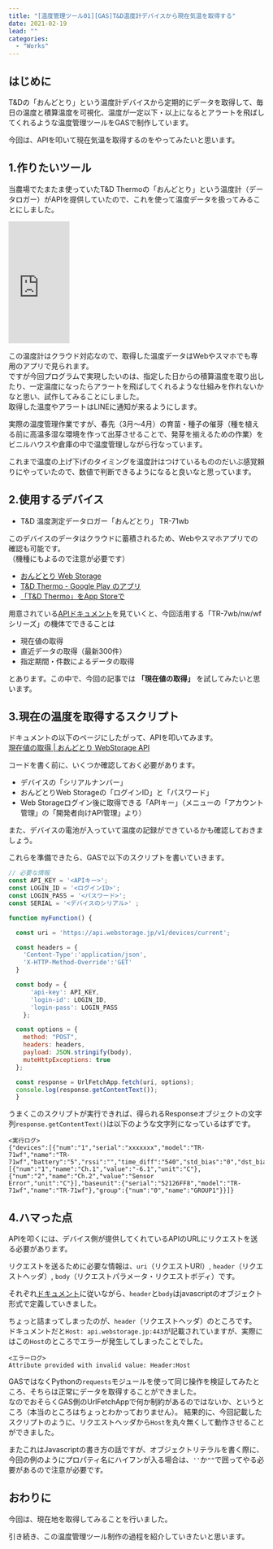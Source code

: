 ```yaml
---
title: "[温度管理ツール01][GAS]T&D温度計デバイスから現在気温を取得する"
date: 2021-02-19
lead: ""
categories:
  - "Works"
---
```


## はじめに
T&Dの「おんどとり」という温度計デバイスから定期的にデータを取得して、毎日の温度と積算温度を可視化、温度が一定以下・以上になるとアラートを飛ばしてくれるような温度管理ツールをGASで制作しています。

今回は、APIを叩いて現在気温を取得するのをやってみたいと思います。

## 1.作りたいツール
当農場でたまたま使っていたT&D Thermoの「おんどとり」という温度計（データロガー）がAPIを提供していたので、これを使って温度データを扱ってみることにしました。  

<iframe style="width:120px;height:240px;" marginwidth="0" marginheight="0" scrolling="no" frameborder="0" src="https://rcm-fe.amazon-adsystem.com/e/cm?ref=qf_sp_asin_til&t=massasquash08-22&m=amazon&o=9&p=8&l=as1&IS1=1&detail=1&asins=B07NHYL461&linkId=7122ef05ade3a94e8f1379ede13586f6&bc1=ffffff&amp;lt1=_top&fc1=333333&lc1=0066c0&bg1=ffffff&f=ifr">
</iframe>

この温度計はクラウド対応なので、取得した温度データはWebやスマホでも専用のアプリで見られます。  
ですが今回プログラムで実現したいのは、指定した日からの積算温度を取り出したり、一定温度になったらアラートを飛ばしてくれるような仕組みを作れないかなと思い、試作してみることにしました。  
取得した温度やアラートはLINEに通知が来るようにします。  

実際の温度管理作業ですが、春先（3月〜4月）の育苗・種子の催芽（種を植える前に高温多湿な環境を作って出芽させることで、発芽を揃えるための作業）をビニルハウスや倉庫の中で温度管理しながら行なっています。  

これまで温度の上げ下げのタイミングを温度計はつけているもののだいぶ感覚頼りにやっていたので、数値で判断できるようになると良いなと思っています。  

## 2.使用するデバイス
- T&D 温度測定データロガー「おんどとり」 TR-71wb

このデバイスのデータはクラウドに蓄積されるため、Webやスマホアプリでの確認も可能です。  
（機種にもよるので注意が必要です）
- [おんどとり Web Storage ](https://ondotori.webstorage.jp/) 
- [T&D Thermo - Google Play のアプリ](https://play.google.com/store/apps/details?id=com.tandd.android.thermoweb&hl=ja&gl=US)
- [‎「T&D Thermo」をApp Storeで](https://apps.apple.com/jp/app/t-d-thermo/id703327096)

用意されている[APIドキュメント](https://ondotori.webstorage.jp/docs/api/)を見ていくと、今回活用する「TR-7wb/nw/wfシリーズ」の機体でできることは
- 現在値の取得
- 直近データの取得（最新300件）
- 指定期間・件数によるデータの取得

とあります。この中で、今回の記事では **「現在値の取得」** を試してみたいと思います。


## 3.現在の温度を取得するスクリプト
ドキュメントの以下のページにしたがって、APIを叩いてみます。  
[現在値の取得 | おんどとり WebStorage API](https://ondotori.webstorage.jp/docs/api/reference/devices_device.html)

コードを書く前に、いくつか確認しておく必要があります。
- デバイスの「シリアルナンバー」
- おんどとりWeb Storageの「ログインID」と「パスワード」
- Web Storageログイン後に取得できる「APIキー」（メニューの「アカウント管理」の「開発者向けAPI管理」より）

また、デバイスの電池が入っていて温度の記録ができているかも確認しておきましょう。  

これらを準備できたら、GASで以下のスクリプトを書いていきます。

```javascript
// 必要な情報
const API_KEY = '<APIキー>';
const LOGIN_ID = '<ログインID>';
const LOGIN_PASS = '<パスワード>';
const SERIAL = '<デバイスのシリアル>' ;

function myFunction() {

  const uri = 'https://api.webstorage.jp/v1/devices/current';

  const headers = {
    'Content-Type':'application/json',
    'X-HTTP-Method-Override':'GET'
  }

  const body = {
      'api-key': API_KEY,
      'login-id': LOGIN_ID,
      'login-pass': LOGIN_PASS
    };

  const options = {
    method: "POST",
    headers: headers,
    payload: JSON.stringify(body),
    muteHttpExceptions: true
  };

  const response = UrlFetchApp.fetch(uri, options);
  console.log(response.getContentText());
  }
```

うまくこのスクリプトが実行できれば、得られるResponseオブジェクトの文字列`response.getContentText()`は以下のような文字列になっているはずです。

```
<実行ログ>
{"devices":[{"num":"1","serial":"xxxxxxx","model":"TR-71wf","name":"TR-71wf","battery":"5","rssi":"","time_diff":"540","std_bias":"0","dst_bias":"60","unixtime":"1613745724","channel":[{"num":"1","name":"Ch.1","value":"-6.1","unit":"C"},{"num":"2","name":"Ch.2","value":"Sensor Error","unit":"C"}],"baseunit":{"serial":"52126FF8","model":"TR-71wf","name":"TR-71wf"},"group":{"num":"0","name":"GROUP1"}}]}
```


## 4.ハマった点
APIを叩くには、デバイス側が提供してくれているAPIのURLにリクエストを送る必要があります。

リクエストを送るために必要な情報は、`uri`（リクエストURI）, `header`（リクエストヘッダ）, `body`（リクエストパラメータ・リクエストボディ）です。

それぞれ[ドキュメント](https://ondotori.webstorage.jp/docs/api/reference/devices_device.html)に従いながら、`header`と`body`はjavascriptのオブジェクト形式で定義していきました。  

ちょっと詰まってしまったのが、`header`（リクエストヘッダ）のところです。  
ドキュメントだと`Host: api.webstorage.jp:443`が記載されていますが、実際にはこの`Host`のところでエラーが発生してしまったことでした。  

```
<エラーログ>
Attribute provided with invalid value: Header:Host
```

GASではなくPythonの`requests`モジュールを使って同じ操作を検証してみたところ、そちらは正常にデータを取得することができました。  
なのでおそらくGAS側のUrlFetchAppで何か制約があるのではないか、というところ（本当のところはちょっとわかっておりません）。
結果的に、今回記載したスクリプトのように、リクエストヘッダから`Host`を丸々無くして動作させることができました。  

またこれはJavascriptの書き方の話ですが、オブジェクトリテラルを書く際に、今回の例のようにプロパティ名にハイフンが入る場合は、`''`か`""`で囲ってやる必要があるので注意が必要です。

## おわりに
今回は、現在地を取得してみることを行いました。  

引き続き、この温度管理ツール制作の過程を紹介していきたいと思います。
